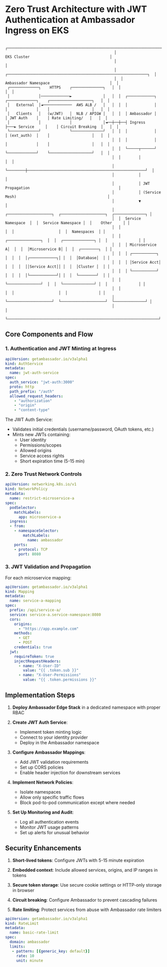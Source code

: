 


# Zero Trust Architecture with JWT Authentication at Ambassador Ingress on EKS

```
                                                 ┌─────────────────────────────────────────────────────────────────────┐
                                                 │                       EKS Cluster                                    │
                                                 │                                                                     │
                                                 │  ┌───────────────────────────────────────────────────────────────┐  │
                                                 │  │                Ambassador Namespace                           │  │
 ┌─────────────┐    HTTPS    ┌──────────────┐   │  │                                                               │  │
 │             │─────────────►              │   │  │  ┌────────────┐   ┌─────────────┐    ┌───────────────────┐   │  │
 │   External  │◄─────────────  AWS ALB /   │   │  │  │            │   │             │    │                   │   │  │
 │   Clients   │   (w/JWT)   │  NLB / APIGW │   │  │  │ Ambassador │   │ JWT Auth    │    │ Rate Limiting/   │   │  │
 │             │             │              │◄──┼──┼──┤ Ingress    ├───► Service     │    │ Circuit Breaking  │   │  │
 └─────────────┘             └──────────────┘   │  │  │            │   │ (ext_auth)  │    │                   │   │  │
                                                │  │  │            │   │             │    │                   │   │  │
                                                │  │  └─────┬──────┘   └─────────────┘    └───────────────────┘   │  │
                                                │  │        │                                                     │  │
                                                │  └────────┼─────────────────────────────────────────────────────┘  │
                                                │           │                                                        │
                                                │           │ JWT Propagation                                        │
                                                │           │ (Service Mesh)                                         │
                                                │           ▼                                                        │
                                                │  ┌────────────────────┐  ┌────────────────────┐  ┌──────────────┐ │
                                                │  │  Service Namespace  │  │  Service Namespace │  │    Other     │ │
                                                │  │                     │  │                    │  │  Namespaces  │ │
                                                │  │  ┌───────────────┐  │  │  ┌──────────────┐ │  │              │ │
                                                │  │  │ Microservice A│  │  │  │Microservice B│ │  │  ┌────────┐  │ │
                                                │  │  │ ┌───────────┐ │  │  │  │┌────────────┐│ │  │  │Database│  │ │
                                                │  │  │ │Service Acct│ │  │  │  ││Service Acct││ │  │  │Cluster │  │ │
                                                │  │  │ └───────────┘ │  │  │  │└────────────┘│ │  │  └────────┘  │ │
                                                │  │  └───────────────┘  │  │  └──────────────┘ │  │              │ │
                                                │  │                     │  │                    │  │              │ │
                                                │  └────────────────────┘  └────────────────────┘  └──────────────┘ │
                                                │                                                                    │
                                                └────────────────────────────────────────────────────────────────────┘
```

## Core Components and Flow

### 1. Authentication and JWT Minting at Ingress

```yaml
apiVersion: getambassador.io/v3alpha1
kind: AuthService
metadata:
  name: jwt-auth-service
spec:
  auth_service: "jwt-auth:3000"
  proto: http
  path_prefix: "/auth"
  allowed_request_headers:
    - "authorization"
    - "origin"
    - "content-type"
```

The JWT Auth Service:
- Validates initial credentials (username/password, OAuth tokens, etc.)
- Mints new JWTs containing:
  - User identity
  - Permissions/scopes
  - Allowed origins
  - Service access rights
  - Short expiration time (5-15 min)

### 2. Zero Trust Network Controls

```yaml
apiVersion: networking.k8s.io/v1
kind: NetworkPolicy
metadata:
  name: restrict-microservice-a
spec:
  podSelector:
    matchLabels:
      app: microservice-a
  ingress:
  - from:
    - namespaceSelector:
        matchLabels:
          name: ambassador
    ports:
    - protocol: TCP
      port: 8080
```

### 3. JWT Validation and Propagation

For each microservice mapping:

```yaml
apiVersion: getambassador.io/v3alpha1
kind: Mapping
metadata:
  name: service-a-mapping
spec:
  prefix: /api/service-a/
  service: service-a.service-namespace:8080
  cors:
    origins:
      - "https://app.example.com"
    methods:
      - GET
      - POST
    credentials: true
  jwt:
    requireToken: true
    injectRequestHeaders:
      - name: "X-User-ID"
        value: "{{ .token.sub }}"
      - name: "X-User-Permissions"
        value: "{{ .token.permissions }}"
```

## Implementation Steps

1. **Deploy Ambassador Edge Stack** in a dedicated namespace with proper RBAC

2. **Create JWT Auth Service**:
   - Implement token minting logic
   - Connect to your identity provider
   - Deploy in the Ambassador namespace

3. **Configure Ambassador Mappings**:
   - Add JWT validation requirements
   - Set up CORS policies
   - Enable header injection for downstream services

4. **Implement Network Policies**:
   - Isolate namespaces
   - Allow only specific traffic flows
   - Block pod-to-pod communication except where needed

5. **Set Up Monitoring and Audit**:
   - Log all authentication events
   - Monitor JWT usage patterns
   - Set up alerts for unusual behavior

## Security Enhancements

1. **Short-lived tokens**: Configure JWTs with 5-15 minute expiration

2. **Embedded context**: Include allowed services, origins, and IP ranges in tokens

3. **Secure token storage**: Use secure cookie settings or HTTP-only storage in browser

4. **Circuit breaking**: Configure Ambassador to prevent cascading failures

5. **Rate limiting**: Protect services from abuse with Ambassador rate limiters

```yaml
apiVersion: getambassador.io/v3alpha1
kind: RateLimit
metadata:
  name: basic-rate-limit
spec:
  domain: ambassador
  limits:
   - pattern: [{generic_key: default}]
     rate: 10
     unit: minute
```

